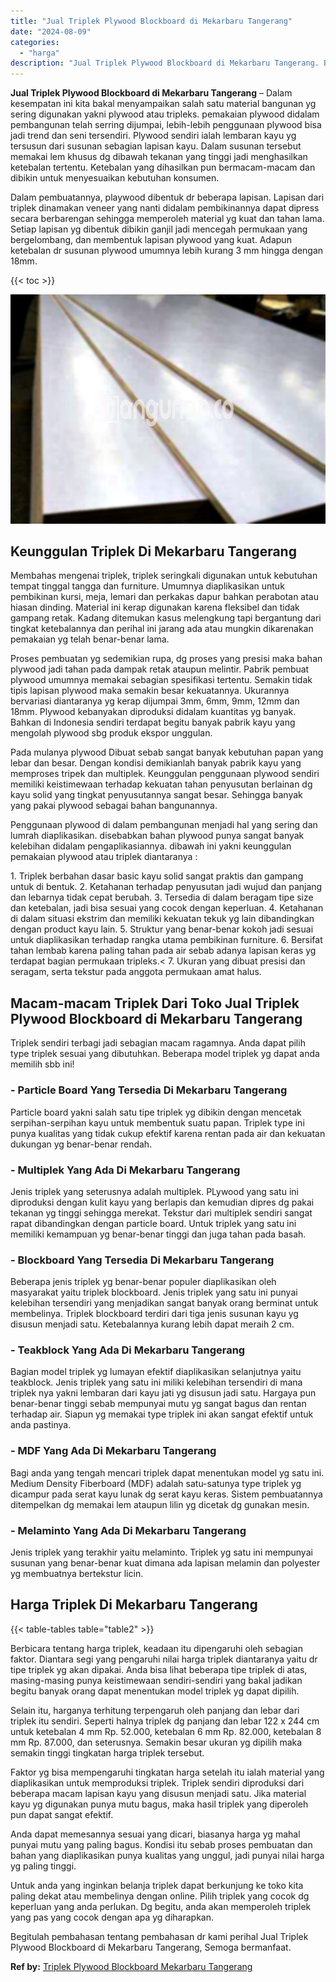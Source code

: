 ```yaml
---
title: "Jual Triplek Plywood Blockboard di Mekarbaru Tangerang"
date: "2024-08-09"
categories: 
  - "harga"
description: "Jual Triplek Plywood Blockboard di Mekarbaru Tangerang. Begitulah pembahasan tentang pembahasan dr kami perihal Jual Triplek Plywood Blockboard di Mekarbaru..."
---
```


**Jual Triplek Plywood Blockboard di Mekarbaru Tangerang** – Dalam kesempatan ini kita bakal menyampaikan salah satu material bangunan yg sering digunakan yakni plywood atau tripleks. pemakaian plywood didalam pembangunan telah serring dijumpai, lebih-lebih penggunaan plywood bisa jadi trend dan seni tersendiri. Plywood sendiri ialah lembaran kayu yg tersusun dari susunan sebagian lapisan kayu. Dalam susunan tersebut memakai lem khusus dg dibawah tekanan yang tinggi jadi menghasilkan ketebalan tertentu. Ketebalan yang dihasilkan pun bermacam-macam dan dibikin untuk menyesuaikan kebutuhan konsumen.

Dalam pembuatannya, playwood dibentuk dr beberapa lapisan. Lapisan dari triplek dinamakan veneer yang nanti didalam pembikinannya dapat dipress secara berbarengan sehingga memperoleh material yg kuat dan tahan lama. Setiap lapisan yg dibentuk dibikin ganjil jadi mencegah permukaan yang bergelombang, dan membentuk lapisan plywood yang kuat. Adapun ketebalan dr susunan plywood umumnya lebih kurang 3 mm hingga dengan 18mm.

{{< toc >}}

![Jual Triplek Plywood Blockboard di Mekarbaru Tangerang](/images/jual-triplek-murah-24.png)

## Keunggulan Triplek Di Mekarbaru Tangerang

Membahas mengenai triplek, triplek seringkali digunakan untuk kebutuhan tempat tinggal tangga dan furniture. Umumnya diaplikasikan untuk pembikinan kursi, meja, lemari dan perkakas dapur bahkan perabotan atau hiasan dinding. Material ini kerap digunakan karena fleksibel dan tidak gampang retak. Kadang ditemukan kasus melengkung tapi bergantung dari tingkat ketebalannya dan perihal ini jarang ada atau mungkin dikarenakan pemakaian yg telah benar-benar lama.

Proses pembuatan yg sedemikian rupa, dg proses yang presisi maka bahan plywood jadi tahan pada dampak retak ataupun melintir. Pabrik pembuat plywood umumnya memakai sebagian spesifikasi tertentu. Semakin tidak tipis lapisan plywood maka semakin besar kekuatannya. Ukurannya bervariasi diantaranya yg kerap dijumpai 3mm, 6mm, 9mm, 12mm dan 18mm. Plywood kebanyakan diproduksi didalam kuantitas yg banyak. Bahkan di Indonesia sendiri terdapat begitu banyak pabrik kayu yang mengolah plywood sbg produk ekspor unggulan.

Pada mulanya plywood Dibuat sebab sangat banyak kebutuhan papan yang lebar dan besar. Dengan kondisi demikianlah banyak pabrik kayu yang memproses tripek dan multiplek. Keunggulan penggunaan plywood sendiri memiliki keistimewaan terhadap kekuatan tahan penyusutan berlainan dg kayu solid yang tingkat penyusutannya sangat besar. Sehingga banyak yang pakai plywood sebagai bahan bangunannya.

Penggunaan plywood di dalam pembangunan menjadi hal yang sering dan lumrah diaplikasikan. disebabkan bahan plywood punya sangat banyak kelebihan didalam pengaplikasiannya. dibawah ini yakni keunggulan pemakaian plywood atau triplek diantaranya :

1\. Triplek berbahan dasar basic kayu solid sangat praktis dan gampang untuk di bentuk. 2. Ketahanan terhadap penyusutan jadi wujud dan panjang dan lebarnya tidak cepat berubah. 3. Tersedia di dalam beragam tipe size dan ketebalan, jadi bisa sesuai yang cocok dengan keperluan. 4. Ketahanan di dalam situasi ekstrim dan memiliki kekuatan tekuk yg lain dibandingkan dengan product kayu lain. 5. Struktur yang benar-benar kokoh jadi sesuai untuk diaplikasikan terhadap rangka utama pembikinan furniture. 6. Bersifat tahan lembab karena paling tahan pada air sebab adanya lapisan keras yg terdapat bagian permukaan tripleks.< 7. Ukuran yang dibuat presisi dan seragam, serta tekstur pada anggota permukaan amat halus.

## Macam-macam Triplek Dari Toko Jual Triplek Plywood Blockboard di Mekarbaru Tangerang

Triplek sendiri terbagi jadi sebagian macam ragamnya. Anda dapat pilih type triplek sesuai yang dibutuhkan. Beberapa model triplek yg dapat anda memilih sbb ini!

### \- Particle Board Yang Tersedia Di Mekarbaru Tangerang

Particle board yakni salah satu tipe triplek yg dibikin dengan mencetak serpihan-serpihan kayu untuk membentuk suatu papan. Triplek type ini punya kualitas yang tidak cukup efektif karena rentan pada air dan kekuatan dukungan yg benar-benar rendah.

### \- Multiplek Yang Ada Di Mekarbaru Tangerang

Jenis triplek yang seterusnya adalah multiplek. PLywood yang satu ini diproduksi dengan kulit kayu yang berlapis dan kemudian dipres dg pakai tekanan yg tinggi sehingga merekat. Tekstur dari multiplek sendiri sangat rapat dibandingkan dengan particle board. Untuk triplek yang satu ini memiliki kemampuan yg benar-benar tinggi dan juga tahan pada basah.

### \- Blockboard Yang Tersedia Di Mekarbaru Tangerang

Beberapa jenis triplek yg benar-benar populer diaplikasikan oleh masyarakat yaitu triplek blockboard. Jenis triplek yang satu ini punyai kelebihan tersendiri yang menjadikan sangat banyak orang berminat untuk membelinya. Triplek blockboard terdiri dari tiga jenis susunan kayu yg disusun menjadi satu. Ketebalannya kurang lebih dapat meraih 2 cm.

### \- Teakblock Yang Ada Di Mekarbaru Tangerang

Bagian model triplek yg lumayan efektif diaplikasikan selanjutnya yaitu teakblock. Jenis triplek yang satu ini miliki kelebihan tersendiri di mana triplek nya yakni lembaran dari kayu jati yg disusun jadi satu. Hargaya pun benar-benar tinggi sebab mempunyai mutu yg sangat bagus dan rentan terhadap air. Siapun yg memakai type triplek ini akan sangat efektif untuk anda pastinya.

### \- MDF Yang Ada Di Mekarbaru Tangerang

Bagi anda yang tengah mencari triplek dapat menentukan model yg satu ini. Medium Density Fiberboard (MDF) adalah satu-satunya type triplek yg dicampur pada serat kayu lunak dg serat kayu keras. Sistem pembuatannya ditempelkan dg memakai lem ataupun lilin yg dicetak dg gunakan mesin.

### \- Melaminto Yang Ada Di Mekarbaru Tangerang

Jenis triplek yang terakhir yaitu melaminto. Triplek yg satu ini mempunyai susunan yang benar-benar kuat dimana ada lapisan melamin dan polyester yg membuatnya bertekstur licin.

## Harga Triplek Di Mekarbaru Tangerang

{{< table-tables table="table2" >}}

Berbicara tentang harga triplek, keadaan itu dipengaruhi oleh sebagian faktor. Diantara segi yang pengaruhi nilai harga triplek diantaranya yaitu dr tipe triplek yg akan dipakai. Anda bisa lihat beberapa tipe triplek di atas, masing-masing punya keistimewaan sendiri-sendiri yang bakal jadikan begitu banyak orang dapat menentukan model triplek yg dapat dipilih.

Selain itu, harganya terhitung terpengaruh oleh panjang dan lebar dari triplek itu sendiri. Seperti halnya triplek dg panjang dan lebar 122 x 244 cm untuk ketebalan 4 mm Rp. 52.000, ketebalan 6 mm Rp. 82.000, ketebalan 8 mm Rp. 87.000, dan seterusnya. Semakin besar ukuran yg dipilih maka semakin tinggi tingkatan harga triplek tersebut.

Faktor yg bisa mempengaruhi tingkatan harga setelah itu ialah material yang diaplikasikan untuk memproduksi triplek. Triplek sendiri diproduksi dari beberapa macam lapisan kayu yang disusun menjadi satu. Jika material kayu yg digunakan punya mutu bagus, maka hasil triplek yang diperoleh pun dapat sangat efektif.

Anda dapat memesannya sesuai yang dicari, biasanya harga yg mahal punyai mutu yang paling bagus. Kondisi itu sebab proses pembuatan dan bahan yang diaplikasikan punya kualitas yang unggul, jadi punyai nilai harga yg paling tinggi.

Untuk anda yang inginkan belanja triplek dapat berkunjung ke toko kita paling dekat atau membelinya dengan online. Pilih triplek yang cocok dg keperluan yang anda perlukan. Dg begitu, anda akan memperoleh triplek yang pas yang cocok dengan apa yg diharapkan.

Begitulah pembahasan tentang pembahasan dr kami perihal Jual Triplek Plywood Blockboard di Mekarbaru Tangerang, Semoga bermanfaat.

**Ref by:** [Triplek Plywood Blockboard Mekarbaru Tangerang](https://id.wikipedia.org/wiki/Triplek)
